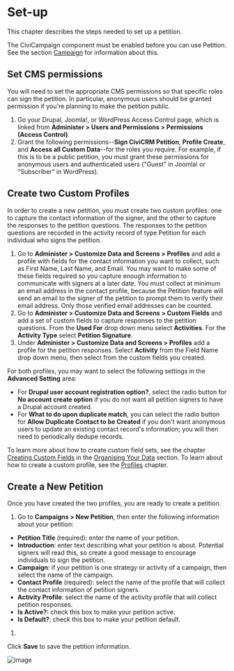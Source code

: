 # Set-up

This chapter describes the steps needed to set up a petition.

The CiviCampaign component must be enabled before you can use Petition.
See the section [Campaign](/campaign/what-is-civicampaign.md) for information about this.

## Set CMS permissions

You will need to set the appropriate CMS permissions so that specific roles can
sign the petition. In particular, anonymous users should be granted permission
if you're planning to make the petition public.

1.  Go your Drupal, Joomla!, or WordPress Access Control page, which is linked
    from **Administer > Users and Permissions > Permissions (Access Control)**.
2.  Grant the following permissions--**Sign CiviCRM Petition**, **Profile
    Create**, and **Access all Custom Data**--for the roles you require. For
    example, if this is to be a public petition, you must grant these
    permissions for anonymous users and authenticated users ("Guest" in Joomla!
    or "Subscriber" in WordPress).

## Create two Custom Profiles

In order to create a new petition, you must create two custom profiles:
one to capture the contact information of the signer, and the other to
capture the responses to the petition questions. The responses to the
petition questions are recorded in the activity record of type Petition
for each individual who signs the petition.

1.  Go to **Administer > Customize Data and Screens > Profiles** and add
    a profile with fields for the contact information you want to
    collect, such as First Name, Last Name, and Email. You may want to
    make some of these fields required so you capture enough information
    to communicate with signers at a later date. You must collect
    at minimum an email address in the contact profile, because the
    Petition feature will send an email to the signer of the petition to
    prompt them to verify their email address. Only those verified email
    addresses can be counted.
2.  Go to **Administer > Customize Data and Screens > Custom Fields** and
    add a set of custom fields to capture responses to the petition
    questions. From the **Used For** drop down menu select **Activities**. For
    the **Activity Type** select **Petition Signature**.
3.  Under **Administer > Customize Data and Screens > Profiles** add a
    profile for the petition responses. Select **Activity** from the Field
    Name drop down menu, then select from the custom fields you created.


For both profiles, you may want to select the following settings in the
**Advanced Setting** area:

-   For **Drupal user account registration option?**, select the radio
    button for **No account create option** if you do not want all
    petition signers to have a Drupal account created.
-   For **What to do upon duplicate match**, you can select the radio
    button for **Allow Duplicate Contact to be Created** if you don't
    want anonymous users to update an existing contact record's
    information; you will then need to periodically dedupe records.

To learn more about how to create custom field sets, see the chapter [Creating Custom Fields](/organising-your-data/creating-custom-fields.md) in the [Organising Your Data](/organising-your-data/overview.md) section. To learn about how to create a custom profile, see the [Profiles](/organising-your-data/profiles.md) chapter.

## Create a New Petition

Once you have created the two profiles, you are ready to create a
petition.

1.  Go to **Campaigns > New Petition**, then enter the following
    information about your petition:

 -   **Petition Title** (required): enter the name of your petition.
 -   **Introduction**: enter text describing what your petition is
     about. Potential signers will read this, so create a good message
     to encourage individuals to sign the petition.
 -   **Campaign**: if your petition is one strategy or activity of a
     campaign, then select the name of the campaign.
 -   **Contact Profile** (required): select the name of the profile
     that will collect the contact information of petition signers.
 -   **Activity Profile**: select the name of the activity profile that
     will collect petition responses.
 -   **Is Active?:** check this box to make your petition active.
 -   **Is Default?**: check this box to make your petition default.

1.
Click **Save** to save the petition information.

![image](/img/petition_new.png)
